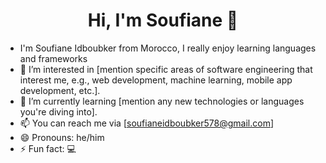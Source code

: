 <h1 align="center">Hi, I'm Soufiane 👋</h1>

- I'm Soufiane Idboubker from Morocco, I really enjoy learning languages and frameworks
- 👀 I’m interested in [mention specific areas of software engineering that interest me, e.g., web development, machine learning, mobile app development, etc.].
- 🌱 I’m currently learning [mention any new technologies or languages you're diving into].
- 📫 You can reach me via [soufianeidboubker578@gmail.com]
- 😄 Pronouns: he/him
- ⚡ Fun fact: 💻
